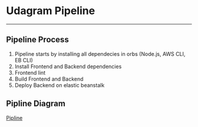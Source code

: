 # Udagram Pipeline
---

## Pipeline Process
1. Pipeline starts by installing all dependecies in orbs (Node.js, AWS CLI, EB CLI)
2. Install Frontend and Backend dependencies
3. Frontend lint
4. Build Frontend and Backend
5. Deploy Backend on elastic beanstalk

## Pipline Diagram

[Pipline](https://github.com/yasmeenturky/udagram-deploy/blob/master/documentation/Pipeline.png)
